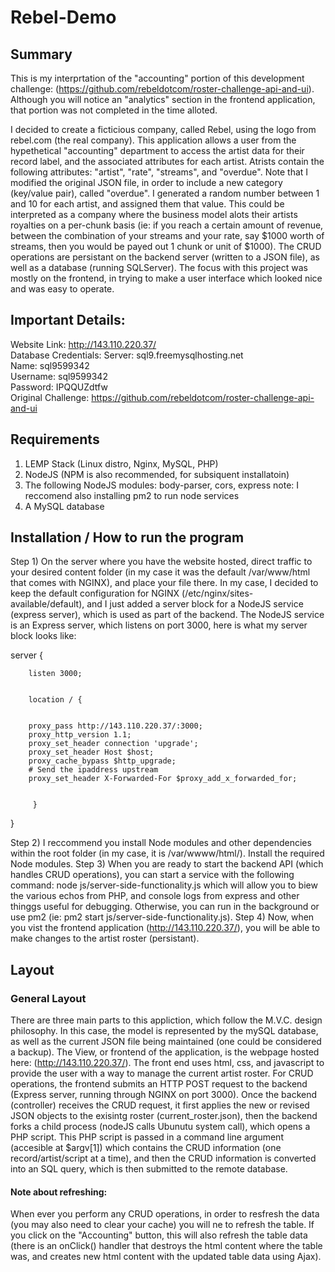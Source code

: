 # Rebel-Demo
## Summary
This is my interprtation of the "accounting" portion of this development challenge: (https://github.com/rebeldotcom/roster-challenge-api-and-ui). Although you will notice an "analytics" section in the frontend application, that portion was not completed in the time alloted.

I decided to create a ficticious company, called Rebel, using the logo from rebel.com (the real company). This application allows a user from the hypethetical "accounting" department to access the artist data for their record label, and the associated attributes for each artist. Atrists contain the following attributes: "artist", "rate", "streams", and "overdue". Note that I modified the original JSON file, in order to include a new category (key/value pair), called "overdue". I generated a random number between 1 and 10 for each artist, and assigned them that value. This could be interpreted as a company where the business model alots their artists royalties on a per-chunk basis (ie: if you reach a certain amount of revenue, between the combination of your streams and your rate, say $1000 worth of streams, then you would be payed out 1 chunk or unit of $1000). The CRUD operations are persistant on the backend server (written to a JSON file), as well as a database (running SQLServer). The focus with this project was mostly on the frontend, in trying to make a user interface which looked nice and was easy to operate.

## Important Details:
Website Link:         http://143.110.220.37/  
Database Credentials: Server: sql9.freemysqlhosting.net  
                      Name: sql9599342  
                      Username: sql9599342  
                      Password: IPQQUZdtfw  
Original Challenge:   https://github.com/rebeldotcom/roster-challenge-api-and-ui  
                      
## Requirements
1) LEMP Stack (Linux distro, Nginx, MySQL, PHP)
2) NodeJS (NPM is also recommended, for subsiquent installatoin)
3) The following NodeJS modules: body-parser, cors, express
   note: I reccomend also installing pm2 to run node services
4) A MySQL database 

## Installation / How to run the program
Step 1) On the server where you have the website hosted, direct traffic to your desired content folder (in my case it was the default /var/www/html that comes with NGINX), and place your file there. In my case, I decided to keep the default configuration for NGINX (/etc/nginx/sites-available/default), and I just added a server block for a NodeJS service (express server), which is used as part of the backend. The NodeJS service is an Express server, which listens on port 3000, here is what my server block looks like:

server {

        listen 3000;


        location / {


        proxy_pass http://143.110.220.37/:3000;
        proxy_http_version 1.1;
        proxy_set_header connection 'upgrade';
        proxy_set_header Host $host;
        proxy_cache_bypass $http_upgrade;
        # Send the ipaddress upstream
        proxy_set_header X-Forwarded-For $proxy_add_x_forwarded_for;


         }
}

Step 2) I reccommend you install Node modules and other dependencies within the root folder (in my case, it is /var/wwww/html/). Install the required Node modules.
Step 3) When you are ready to start the backend API (which handles CRUD operations), you can start a service with the following command: node js/server-side-functionality.js which will allow you to biew the various echos from PHP, and console logs from express and other thinggs useful for debugging. Otherwise, you can run in the background or use pm2 (ie: pm2 start js/server-side-functionality.js).
Step 4) Now, when you vist the frontend application (http://143.110.220.37/), you will be able to make changes to the artist roster (persistant).



## Layout
### General Layout
There are three main parts to this appliction, which follow the M.V.C. design philosophy. In this case, the model is represented by the mySQL database, as well as the current JSON file being maintained (one could be considered a backup). The View, or frontend of the application, is the webpage hosted here: (http://143.110.220.37/). The front end uses html, css, and javascript to provide the user with a way to manage the current artist roster. For CRUD operations, the frontend submits an HTTP POST request to the backend (Express server, running through NGINX on port 3000). Once the backend (controller) receives the CRUD request, it first applies the new or revised JSON objects to the exisintg roster (current_roster.json), then the backend forks a child process (nodeJS calls Ubunutu system call), which opens a PHP script. This PHP script is passed in a command line argument (accesible at $argv[1]) which contains the CRUD information (one record/artist/script at a time), and then the CRUD information is converted into an SQL query, which is then submitted to the remote database.

#### Note about refreshing:
When ever you perform any CRUD operations, in order to resfresh the data (you may also need to clear your cache) you will ne to refresh the table. If you click on the "Accounting" button, this will also refresh the table data (there is an onClick() handler that destroys the html content where the table was, and creates new html content with the updated table data using Ajax).
